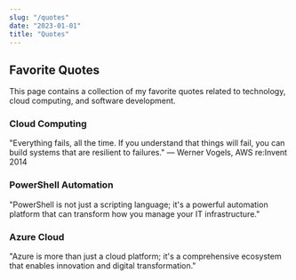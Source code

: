 ```yaml
---
slug: "/quotes"
date: "2023-01-01"
title: "Quotes"
---
```


## Favorite Quotes

This page contains a collection of my favorite quotes related to technology, cloud computing, and software development.

### Cloud Computing

"Everything fails, all the time. If you understand that things will fail, you can build systems that are resilient to failures."
— Werner Vogels, AWS re:Invent 2014

### PowerShell Automation

"PowerShell is not just a scripting language; it's a powerful automation platform that can transform how you manage your IT infrastructure."

### Azure Cloud

"Azure is more than just a cloud platform; it's a comprehensive ecosystem that enables innovation and digital transformation."
